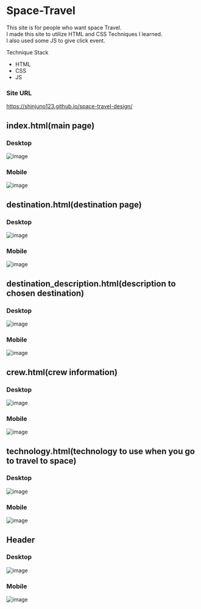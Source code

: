 # Space-Travel


This site is for people who want space Travel.<br>
I made this site to utilize HTML and CSS Techniques I learned.<br>
I also used some JS to give click event.<br>

Technique Stack

- HTML
- CSS
- JS

### Site URL
https://shinjuno123.github.io/space-travel-design/

## index.html(main page)

### Desktop
![image](https://user-images.githubusercontent.com/72008909/179208579-f3fd974a-ee55-47ed-9416-f7b247764571.png)

### Mobile
![image](https://user-images.githubusercontent.com/72008909/179208631-9da2bba9-659f-4ba4-bad7-7314fd9822c8.png)


## destination.html(destination page)

### Desktop
![image](https://user-images.githubusercontent.com/72008909/179212845-1579c819-8228-4d52-a329-de36df66dd14.png)

### Mobile
![image](https://user-images.githubusercontent.com/72008909/179213261-f7f77203-54b2-490d-9f8b-26277e13a7a9.png)



## destination_description.html(description to chosen destination)

### Desktop
![image](https://user-images.githubusercontent.com/72008909/179213539-d50886b6-419e-44e3-b739-f12e39e56b2d.png)


### Mobile
![image](https://user-images.githubusercontent.com/72008909/179213641-ba337721-6488-41ce-a7b9-d2811c1e56c2.png)

## crew.html(crew information)

### Desktop
![image](https://user-images.githubusercontent.com/72008909/179213716-420145e6-ab57-447f-9f56-08631756685f.png)


### Mobile
![image](https://user-images.githubusercontent.com/72008909/179213779-f5b5c585-d296-4bc1-8c34-ef0e98ae9b7b.png)


## technology.html(technology to use when you go to travel to space)

### Desktop
![image](https://user-images.githubusercontent.com/72008909/179213849-2574664b-7dd9-48eb-947f-7581562a03f9.png)

### Mobile
![image](https://user-images.githubusercontent.com/72008909/179213911-2801fe3a-449d-41be-84f3-b3ab65e99a93.png)



## Header

### Desktop
![image](https://user-images.githubusercontent.com/72008909/179214022-7529bdc7-b4bf-4d73-9f27-dc612f0adb12.png)


### Mobile
![image](https://user-images.githubusercontent.com/72008909/179213976-f69fa78f-4de4-44b4-bbfd-2ac576e3007f.png)


